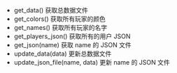 - get_data() 获取总数据文件
- get_colors() 获取所有玩家的颜色
- get_names() 获取所有玩家的名字
- get_players_json() 获取所有的用户 JSON
- get_json(name) 获取 name 的 JSON 文件
- update_data(data) 更新总数据文件
- update_json_file(name, data) 更新 name 的 JSON 文件
